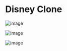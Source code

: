 # Disney Clone 

![image](https://github.com/Lyghtjr/disney_clone/assets/42346859/0be97528-b8d8-4340-aa37-9647fbc2b1ec)

![image](https://github.com/Lyghtjr/disney_clone/assets/42346859/ea48b757-3a71-4dbc-8464-13d94f59792e)

![image](https://github.com/Lyghtjr/disney_clone/assets/42346859/ecddfff8-f285-4cef-8a9a-d951bfc60f1a)

